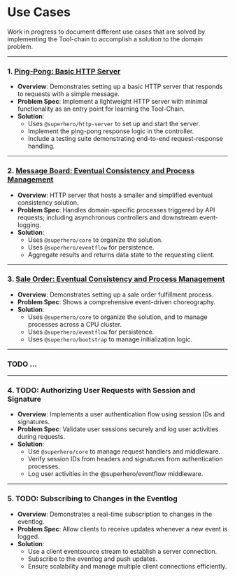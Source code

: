 # Use Cases

Work in progress to document different use cases that are solved by implementing the Tool-chain to accomplish a solution to the domain problem.

---

### 1. [Ping-Pong: Basic HTTP Server](/use-cases/1-ping-pong.md)

- **Overview**: Demonstrates setting up a basic HTTP server that responds to requests with a simple message.
- **Problem Spec**: Implement a lightweight HTTP server with minimal functionality as an entry point for learning the Tool-Chain.
- **Solution**:
  - Uses `@superhero/http-server` to set up and start the server.
  - Implement the ping-pong response logic in the controller.
  - Include a testing suite demonstrating end-to-end request-response handling.

---

### 2. [Message Board: Eventual Consistency and Process Management](/use-cases/2-message-board.md)

- **Overview**: HTTP server that hosts a smaller and simplified eventual consistency solution.
- **Problem Spec**: Handles domain-specific processes triggered by API requests; including asynchronous controllers and downstream event-logging.
- **Solution**:
  - Uses `@superhero/core` to organize the solution.
  - Uses `@superhero/eventflow` for persistence.
  - Aggregate results and returns data state to the requesting client.

---

### 3. [Sale Order: Eventual Consistency and Process Management](/use-cases/3-sale-order.md)

- **Overview**: Demonstrates setting up a sale order fulfillment process.
- **Problem Spec**: Shows a comprehensive event-driven choreography.
- **Solution**:
  - Uses `@superhero/core` to organize the solution, and to manage processes across a CPU cluster.
  - Uses `@superhero/eventflow` for persistence.
  - Uses `@superhero/bootstrap` to manage initialization logic.

---

### TODO ...

---

### 4. TODO: Authorizing User Requests with Session and Signature

- **Overview**: Implements a user authentication flow using session IDs and signatures.
- **Problem Spec**: Validate user sessions securely and log user activities during requests.
- **Solution**:
  - Use `@superhero/core` to manage request handlers and middleware.
  - Verify session IDs from headers and signatures from authentication processes.
  - Log user activities in the @superhero/eventflow middleware.

---

### 5. TODO: Subscribing to Changes in the Eventlog

- **Overview**: Demonstrates a real-time subscription to changes in the eventlog.
- **Problem Spec**: Allow clients to receive updates whenever a new event is logged.
- **Solution**:
  - Use a client eventsource stream to establish a server connection.
  - Subscribe to the eventlog and push updates.
  - Ensure scalability and manage multiple client connections efficiently.